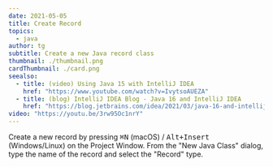 ```yaml
---
date: 2021-05-05
title: Create Record
topics:
  - java
author: tg
subtitle: Create a new Java record class
thumbnail: ./thumbnail.png
cardThumbnail: ./card.png
seealso:
  - title: (video) Using Java 15 with IntelliJ IDEA
    href: "https://www.youtube.com/watch?v=IvytsoAUEZA"
  - title: (blog) IntelliJ IDEA Blog - Java 16 and IntelliJ IDEA
    href: "https://blog.jetbrains.com/idea/2021/03/java-16-and-intellij-idea/"
video: "https://youtu.be/3rw95Oc1nrY"
---
```


Create a new record by pressing <kbd>⌘N</kbd> (macOS) / <kbd>Alt+Insert</kbd> (Windows/Linux) on the Project Window. From the "New Java Class" dialog, type the name of the record and select the "Record" type.
